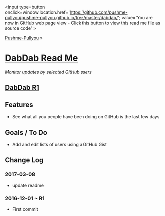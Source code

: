 <span style=display:none; >[You are now in GitHub source code view - click this link to view this read me file as a web page]
( https://pushme-pullyou.github.io/#path=dabdab&file=README.md "View file as a web page." ) </span>
<input type=button onclick=window.location.href='https://github.com/pushme-pullyou/pushme-pullyou.github.io/tree/master/dabdab/'; value='You are now in GitHub web page view - Click this button to view this read me file as source code' >

[Pushme-Pullyou]( https://pushme-pullyou.github.io ) &raquo;

[DabDab Read Me]( https://pushme-pullyou.github.io/#path=dabdab&file=README.md )
===
_Monitor updates by selected GitHub users_

## [DabDab R1]( https://pushme-pullyou.github.io/dabdab/r1/index.html )


## Features

* See what all you people have been doing on GitHub is the last few days



## Goals / To Do

* Add and edit lists of users using a GitHub Gist

## Change Log

### 2017-03-08

* update readme

### 2016-12-01 ~ R1

* First commit
